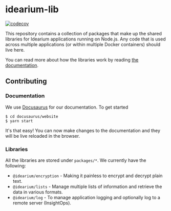 # idearium-lib

[![codecov](https://codecov.io/gh/idearium/idearium-lib/branch/master/graph/badge.svg)](https://codecov.io/gh/idearium/idearium-lib)

This repository contains a collection of packages that make up the shared libraries for Idearium applications running on Node.js. Any code that is used across multiple applications (or within multiple Docker containers) should live here.

You can read more about how the libraries work by reading [the documentation](https://idearium.github.io/idearium-lib).

## Contributing

### Documentation

We use [Docusaurus](https://docusaurus.io/en/) for our documentation. To get started

```shell
$ cd docusaurus/website
$ yarn start
```

It's that easy! You can now make changes to the documentation and they will be live reloaded in the browser.

### Libraries

All the libraries are stored under `packages/*`. We currently have the following:

-   `@idearium/encryption` - Making it painless to encrypt and decrypt plain text.
-   `@idearium/lists` - Manage multiple lists of information and retrieve the data in various formats.
-   `@idearium/log` - To manage application logging and optionally log to a remote server (InsightOps).
